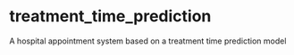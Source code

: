 # treatment_time_prediction
A hospital appointment system based on a treatment time prediction model
